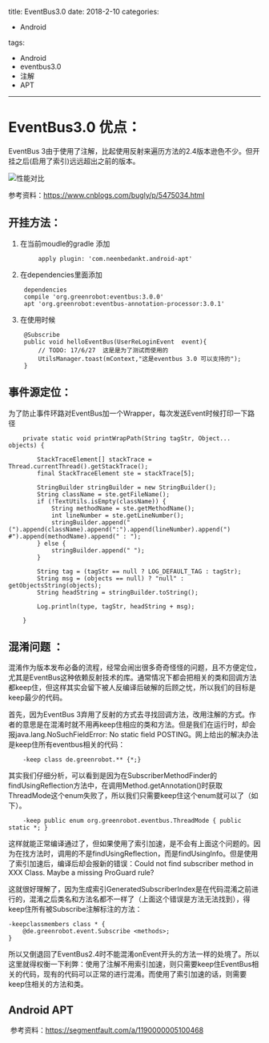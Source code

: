 title: EventBus3.0
date: 2018-2-10 
categories:
- Android
   
   
tags:   
- Android
- eventbus3.0
- 注解
- APT


---

# EventBus3.0 优点：

EventBus 3由于使用了注解，比起使用反射来遍历方法的2.4版本逊色不少。但开挂之后(启用了索引)远远超出之前的版本。

![性能对比](http://i.imgur.com/5evKXOx.png)

参考资料：https://www.cnblogs.com/bugly/p/5475034.html


## 开挂方法：  
1. 在当前moudle的gradle 添加    

			apply plugin: 'com.neenbedankt.android-apt'   

2. 在dependencies里面添加   

		dependencies 
		compile 'org.greenrobot:eventbus:3.0.0'
		apt 'org.greenrobot:eventbus-annotation-processor:3.0.1'   


3. 在使用时候   

		@Subscribe
		public void helloEventBus(UserReLoginEvent  event){
		    // TODO: 17/6/27  这是是为了测试而使用的
		    UtilsManager.toast(mContext,"这是eventbus 3.0 可以支持的");
		}



## 事件源定位：  
为了防止事件环路对EventBus加一个Wrapper，每次发送Event时候打印一下路径   

	 	private static void printWrapPath(String tagStr, Object... objects) {

	        StackTraceElement[] stackTrace = Thread.currentThread().getStackTrace();
	        final StackTraceElement ste = stackTrace[5];

	        StringBuilder stringBuilder = new StringBuilder();
	        String className = ste.getFileName();
	        if (!TextUtils.isEmpty(className)) {
	            String methodName = ste.getMethodName();
	            int lineNumber = ste.getLineNumber();
	            stringBuilder.append("(").append(className).append(":").append(lineNumber).append(") #").append(methodName).append(" : ");
	        } else {
	            stringBuilder.append(" ");
	        }

	        String tag = (tagStr == null ? LOG_DEFAULT_TAG : tagStr);
	        String msg = (objects == null) ? "null" : getObjectsString(objects);
	        String headString = stringBuilder.toString();

	 		Log.println(type, tagStr, headString + msg);

	 	}


## 混淆问题  ：  

混淆作为版本发布必备的流程，经常会闹出很多奇奇怪怪的问题，且不方便定位，尤其是EventBus这种依赖反射技术的库。通常情况下都会把相关的类和回调方法都keep住，但这样其实会留下被人反编译后破解的后顾之忧，所以我们的目标是keep最少的代码。

首先，因为EventBus 3弃用了反射的方式去寻找回调方法，改用注解的方式。作者的意思是在混淆时就不用再keep住相应的类和方法。但是我们在运行时，却会报java.lang.NoSuchFieldError: No static field POSTING。网上给出的解决办法是keep住所有eventbus相关的代码：

		-keep class de.greenrobot.** {*;}  


其实我们仔细分析，可以看到是因为在SubscriberMethodFinder的findUsingReflection方法中，在调用Method.getAnnotation()时获取ThreadMode这个enum失败了，所以我们只需要keep住这个enum就可以了（如下）。

		-keep public enum org.greenrobot.eventbus.ThreadMode { public static *; }   


这样就能正常编译通过了，但如果使用了索引加速，是不会有上面这个问题的。因为在找方法时，调用的不是findUsingReflection，而是findUsingInfo。但是使用了索引加速后，编译后却会报新的错误：Could not find subscriber method in XXX Class. Maybe a missing ProGuard rule?

这就很好理解了，因为生成索引GeneratedSubscriberIndex是在代码混淆之前进行的，混淆之后类名和方法名都不一样了（上面这个错误是方法无法找到），得keep住所有被Subscribe注解标注的方法：

	-keepclassmembers class * {
	    @de.greenrobot.event.Subscribe <methods>;
	}


所以又倒退回了EventBus2.4时不能混淆onEvent开头的方法一样的处境了。所以这里就得权衡一下利弊：使用了注解不用索引加速，则只需要keep住EventBus相关的代码，现有的代码可以正常的进行混淆。而使用了索引加速的话，则需要keep住相关的方法和类。

## Android APT
  参考资料：https://segmentfault.com/a/1190000005100468

